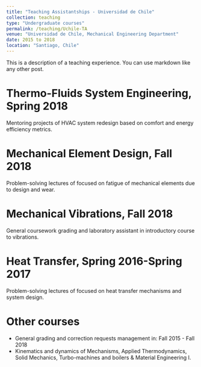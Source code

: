 ```yaml
---
title: "Teaching Assistantships - Universidad de Chile"
collection: teaching
type: "Undergraduate courses"
permalink: /teaching/Uchile-TA
venue: "Universidad de Chile, Mechanical Engineering Department"
date: 2015 to 2018
location: "Santiago, Chile"
---
```


This is a description of a teaching experience. You can use markdown like any other post.

Thermo-Fluids System Engineering, Spring 2018
======
Mentoring projects of HVAC system redesign based on comfort and energy efficiency metrics. 


Mechanical Element Design, Fall 2018
======
Problem-solving lectures of focused on fatigue of mechanical elements due to design and wear. 


Mechanical Vibrations,  Fall 2018
======
General coursework grading and laboratory assistant in introductory course to vibrations.


Heat Transfer,  Spring 2016-Spring 2017
======
Problem-solving lectures of focused on heat transfer mechanisms and system design. 


Other courses
======
* General grading and correction requests management in: Fall 2015 - Fall 2018
* Kinematics and dynamics of Mechanisms, Applied Thermodynamics, Solid Mechanics, Turbo-machines and boilers & Material Engineering I.
